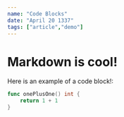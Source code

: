 ```yaml
---
name: "Code Blocks"
date: "April 20 1337"
tags: ["article","demo"]
---
```

# Markdown is cool!

Here is an example of a code block!:
```go
func onePlusOne() int {
    return 1 + 1
}
```